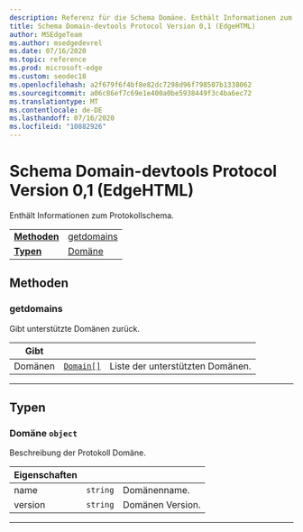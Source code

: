 ```yaml
---
description: Referenz für die Schema Domäne. Enthält Informationen zum Protokollschema.
title: Schema Domain-devtools Protocol Version 0,1 (EdgeHTML)
author: MSEdgeTeam
ms.author: msedgedevrel
ms.date: 07/16/2020
ms.topic: reference
ms.prod: microsoft-edge
ms.custom: seodec18
ms.openlocfilehash: a2f679f6f4bf8e82dc7298d96f798507b1338062
ms.sourcegitcommit: a06c86ef7c69e1e400a0be5938449f3c4ba6ec72
ms.translationtype: MT
ms.contentlocale: de-DE
ms.lasthandoff: 07/16/2020
ms.locfileid: "10882926"
---
```

# Schema Domain-devtools Protocol Version 0,1 (EdgeHTML)  

Enthält Informationen zum Protokollschema.

| | |
|-|-|
| [**Methoden**](#methods) | [getdomains](#getdomains) |
| [**Typen**](#types) | [Domäne](#domain) |
## Methoden

### getdomains
Gibt unterstützte Domänen zurück.

<table>
    <thead>
        <tr>
            <th>Gibt</th>
            <th></th>
            <th></th>
        </tr>
    </thead>
    <tbody>
        <tr>
            <td>Domänen</td>
            <td><a href="#domain"><code class="flyout">Domain[]</code></a></td>
            <td>Liste der unterstützten Domänen.</td>
        </tr>
    </tbody>
</table>

---

## Typen

### <a name="domain"></a> Domäne `object`

Beschreibung der Protokoll Domäne.

<table>
    <thead>
        <tr>
            <th>Eigenschaften</th>
            <th></th>
            <th></th>
        </tr>
    </thead>
    <tbody>
        <tr>
            <td>name</td>
            <td><code class="flyout">string</code></td>
            <td>Domänenname.</td>
        </tr>
        <tr>
            <td>version</td>
            <td><code class="flyout">string</code></td>
            <td>Domänen Version.</td>
        </tr>
    </tbody>
</table>

---
